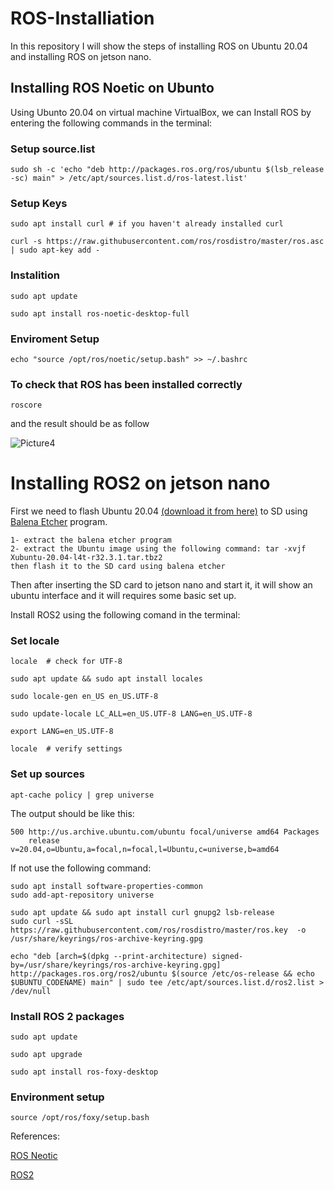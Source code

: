 # ROS-Installiation
In this repository I will show the steps of installing ROS on Ubuntu 20.04 and installing ROS on jetson nano.
## Installing ROS Noetic on Ubunto
Using Ubunto 20.04 on virtual machine VirtualBox, we can Install ROS by entering the following commands in the terminal:
### Setup source.list
```
sudo sh -c 'echo "deb http://packages.ros.org/ros/ubuntu $(lsb_release -sc) main" > /etc/apt/sources.list.d/ros-latest.list'
```
### Setup Keys
```
sudo apt install curl # if you haven't already installed curl

curl -s https://raw.githubusercontent.com/ros/rosdistro/master/ros.asc | sudo apt-key add -
```
### Instalition
```
sudo apt update

sudo apt install ros-noetic-desktop-full
```
### Enviroment Setup
```
echo "source /opt/ros/noetic/setup.bash" >> ~/.bashrc
```
 ### To check that ROS has been installed correctly
 ```
 roscore
 ```
 and the result should be as follow
 
![Picture4](https://user-images.githubusercontent.com/108296165/177630581-709dc432-40c5-469b-b910-be3f84edfa80.png)


# Installing ROS2 on jetson nano
First we need to flash Ubuntu 20.04 [(download it from here)](https://github.com/Discombobulated88/Xubuntu-20.04-L4T-32.3.1/releases/download/v1.0/Xubuntu-20.04-l4t-r32.3.1.tar.tbz2) to SD using [Balena Etcher](https://www.balena.io/etcher/) program.
```
1- extract the balena etcher program
2- extract the Ubuntu image using the following command: tar -xvjf Xubuntu-20.04-l4t-r32.3.1.tar.tbz2
then flash it to the SD card using balena etcher
```
Then after inserting the SD card to jetson nano and start it, it will show an ubuntu interface and it will requires some basic set up. 

Install ROS2 using the following comand in the terminal:

### Set locale
```
locale  # check for UTF-8

sudo apt update && sudo apt install locales

sudo locale-gen en_US en_US.UTF-8

sudo update-locale LC_ALL=en_US.UTF-8 LANG=en_US.UTF-8

export LANG=en_US.UTF-8

locale  # verify settings
```

### Set up sources
```
apt-cache policy | grep universe
```
The output should be like this:
```
500 http://us.archive.ubuntu.com/ubuntu focal/universe amd64 Packages
    release v=20.04,o=Ubuntu,a=focal,n=focal,l=Ubuntu,c=universe,b=amd64
```
If not use the following command:
```
sudo apt install software-properties-common
sudo add-apt-repository universe
```

```
sudo apt update && sudo apt install curl gnupg2 lsb-release
sudo curl -sSL https://raw.githubusercontent.com/ros/rosdistro/master/ros.key  -o /usr/share/keyrings/ros-archive-keyring.gpg

echo "deb [arch=$(dpkg --print-architecture) signed-by=/usr/share/keyrings/ros-archive-keyring.gpg] http://packages.ros.org/ros2/ubuntu $(source /etc/os-release && echo $UBUNTU_CODENAME) main" | sudo tee /etc/apt/sources.list.d/ros2.list > /dev/null
```

### Install ROS 2 packages
```
sudo apt update

sudo apt upgrade

sudo apt install ros-foxy-desktop
```

### Environment setup
```
source /opt/ros/foxy/setup.bash
```


References:

[ROS Neotic](http://wiki.ros.org/noetic/Installation/Ubuntu)

[ROS2](https://docs.ros.org/en/foxy/Installation/Ubuntu-Install-Debians.html#id5)










